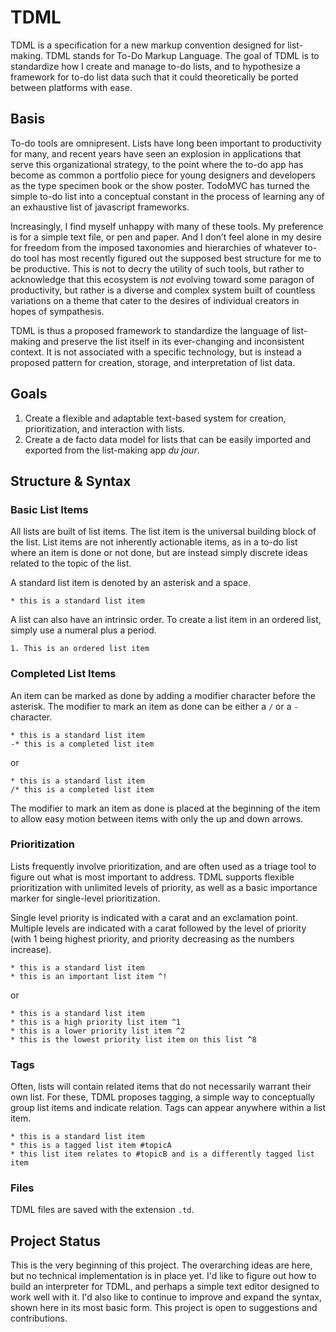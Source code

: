 # TDML

TDML is a specification for a new markup convention designed for list-making. TDML stands for To-Do Markup Language. The goal of TDML is to standardize how I create and manage to-do lists, and to hypothesize a framework for to-do list data such that it could theoretically be ported between platforms with ease. 

## Basis

To-do tools are omnipresent. Lists have long been important to productivity for many, and recent years have seen an explosion in applications that serve this organizational strategy, to the point where the to-do app has become as common a portfolio piece for young designers and developers as the type specimen book or the show poster. TodoMVC has turned the simple to-do list into a conceptual constant in the process of learning any of an exhaustive list of javascript frameworks.

Increasingly, I find myself unhappy with many of these tools. My preference is for a simple text file, or pen and paper. And I don’t feel alone in my desire for freedom from the imposed taxonomies and hierarchies of whatever to-do tool has most recently figured out the supposed best structure for me to be productive. This is not to decry the utility of such tools, but rather to acknowledge that this ecosystem is _not_ evolving toward some paragon of productivity, but rather is a diverse and complex system built of countless variations on a theme that cater to the desires of individual creators in hopes of sympathesis.

TDML is thus a proposed framework to standardize the language of list-making and preserve the list itself in its ever-changing and inconsistent context. It is not associated with a specific technology, but is instead a proposed pattern for creation, storage, and interpretation of list data.

## Goals

1. Create a flexible and adaptable text-based system for creation, prioritization, and interaction with lists.
2. Create a de facto data model for lists that can be easily imported and exported from the list-making app _du jour_.

## Structure & Syntax

### Basic List Items
All lists are built of list items. The list item is the universal building block of the list. List items are not inherently actionable items, as in a to-do list where an item is done or not done, but are instead simply discrete ideas related to the topic of the list.

A standard list item is denoted by an asterisk and a space.

	* this is a standard list item

A list can also have an intrinsic order. To create a list item in an ordered list, simply use a numeral plus a period.

	1. This is an ordered list item

### Completed List Items

An item can be marked as done by adding a modifier character before the asterisk. The modifier to mark an item as done can be either a `/` or a `-` character.

	* this is a standard list item
	-* this is a completed list item

or 

	* this is a standard list item
	/* this is a completed list item

The modifier to mark an item as done is placed at the beginning of the item to allow easy motion between items with only the up and down arrows.

### Prioritization

Lists frequently involve prioritization, and are often used as a triage tool to figure out what is most important to address. TDML supports flexible prioritization with unlimited levels of priority, as well as a basic importance marker for single-level prioritization.

Single level priority is indicated with a carat and an exclamation point. Multiple levels are indicated with a carat followed by the level of priority (with 1 being highest priority, and priority decreasing as the numbers increase).

	* this is a standard list item
	* this is an important list item ^!

or 

	* this is a standard list item
	* this is a high priority list item ^1
	* this is a lower priority list item ^2
	* this is the lowest priority list item on this list ^8

### Tags
Often, lists will contain related items that do not necessarily warrant their own list. For these, TDML proposes tagging, a simple way to conceptually group list items and indicate relation. Tags can appear anywhere within a list item.

	* this is a standard list item
	* this is a tagged list item #topicA
	* this list item relates to #topicB and is a differently tagged list item

### Files
TDML files are saved with the extension `.td`.

## Project Status
This is the very beginning of this project. The overarching ideas are here, but no technical implementation is in place yet.
I'd like to figure out how to build an interpreter for TDML, and perhaps a simple text editor designed to work well with it. I'd also like to continue to improve and expand the syntax, shown here in its most basic form. This project is open to suggestions and contributions.